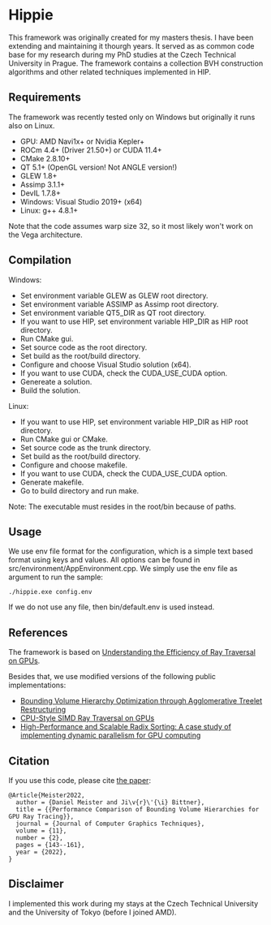 # Hippie
This framework was originally created for my masters thesis. I have been extending and maintaining it thourgh years. It served as as common code base for my research during my PhD studies at the Czech Technical University in Prague. The framework contains a collection BVH construction algorithms and other related techniques implemented in HIP.

## Requirements
The framework was recently tested only on Windows but originally it runs also on Linux.
- GPU: AMD Navi1x+ or Nvidia Kepler+
- ROCm 4.4+ (Driver 21.50+) or CUDA 11.4+
- CMake 2.8.10+
- QT 5.1+ (OpenGL version! Not ANGLE version!)
- GLEW 1.8+
- Assimp 3.1.1+
- DevIL 1.7.8+
- Windows:  Visual Studio 2019+ (x64)
- Linux: g++ 4.8.1+

Note that the code assumes warp size 32, so it most likely won't work on the Vega architecture.

## Compilation
Windows:
- Set environment variable GLEW as GLEW root directory.
- Set environment variable ASSIMP as Assimp root directory.
- Set environment variable QT5_DIR as QT root directory.
- If you want to use HIP, set environment variable HIP_DIR as HIP root directory.
- Run CMake gui.
- Set source code as the root directory.
- Set build as the root/build directory.
- Configure and choose Visual Studio solution (x64).
- If you want to use CUDA, check the CUDA_USE_CUDA option.
- Genereate a solution.
- Build the solution.
 
Linux:
- If you want to use HIP, set environment variable HIP_DIR as HIP root directory.
- Run CMake gui or CMake.
- Set source code as the trunk directory.
- Set build as the root/build directory.
- Configure and choose makefile.
- If you want to use CUDA, check the CUDA_USE_CUDA option.
- Generate makefile.
- Go to build directory and run make.

Note: The executable must resides in the root/bin because of paths.

## Usage
We use env file format for the configuration, which is a simple text based format using keys and values. All options can be found in src/environment/AppEnvironment.cpp. We simply use the env file as argument to run the sample:
```
./hippie.exe config.env
```
If we do not use any file, then bin/default.env is used instead.

## References
The framework is based on <a href="https://code.google.com/archive/p/understanding-the-efficiency-of-ray-traversal-on-gpus/">Understanding the Efficiency of Ray Traversal on GPUs</a>. 

Besides that, we use modified versions of the following public implementations:
- <a href="https://github.com/leonardo-domingues/atrbvh/">Bounding Volume Hierarchy Optimization through Agglomerative Treelet Restructuring</a>
- <a href="https://github.com/lispbub/simd-ray-traversal/">CPU-Style SIMD Ray Traversal on GPUs</a>
- <a href="https://nvlabs.github.io/cub/">High-Performance and Scalable Radix Sorting: A case study of implementing dynamic parallelism for GPU computing</a>

## Citation
If you use this code, please cite <a href="https://jcgt.org/published/0011/02/08/">the paper</a>:
```
@Article{Meister2022,
  author = {Daniel Meister and Ji\v{r}\'{\i} Bittner},
  title = {{Performance Comparison of Bounding Volume Hierarchies for GPU Ray Tracing}},
  journal = {Journal of Computer Graphics Techniques},
  volume = {11},
  number = {2},
  pages = {143--161},
  year = {2022},
}
```

## Disclaimer
I implemented this work during my stays at the Czech Technical University and the University of Tokyo (before I joined AMD).
